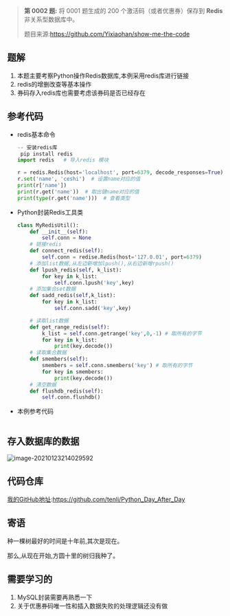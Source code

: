 > **第 0002 题:** 将 0001 题生成的 200 个激活码（或者优惠券）保存到 **Redis** 非关系型数据库中。
>
> 题目来源:https://github.com/Yixiaohan/show-me-the-code

## 题解

1. 本题主要考察Python操作Redis数据库,本例采用redis库进行链接
2. redis的增删改查等基本操作
3. 券码存入redis库也需要考虑该券码是否已经存在

## 参考代码

- redis基本命令

  ```python
  -- 安装redis库
   pip install redis
  import redis   # 导入redis 模块
  
  r = redis.Redis(host='localhost', port=6379, decode_responses=True)  
  r.set('name', 'ceshi')  # 设置name对应的值
  print(r['name'])
  print(r.get('name'))  # 取出键name对应的值
  print(type(r.get('name')))  # 查看类型
  ```

- Python封装Redis工具类

  ```python
  class MyRedisUtil():
      def __init__(self):
          self.conn = None
      # 链接redis
      def connect_redis(self):
          self.conn = redise.Redis(host='127.0.01', port=6379)
      # 添加list数据,从左边新增加lpush(),从右边新增rpush()
      def lpush_redis(self, k_list):
          for key in k_list:
              self.conn.lpush('key',key)
      # 添加集合set数据
      def sadd_redis(self,k_list):
          for key in k_list:
              self.conn.sadd('key',key)
  
      # 读取list数据
      def get_range_redis(self):
          k_list = self.conn.getrange('key',0,-1) # 取所有的字节
          for key in k_list:
              print(key.decode())
      # 读取集合数据
      def smembers(self):
          smembers = self.conn.smembers('key') # 取所有的字节
          for key in smembers:
              print(key.decode())
      # 清空数据
      def flushdb_redis(self):
          self.conn.flushdb()
  
  ```
  
- 本例参考代码

  ```python
  
  ```
  
  

## 存入数据库的数据

![image-20210123214029592](E:\markdown_pic\markdown-pic\typora_pic\image-20210123214029592.png)



## 代码仓库

[我的GitHub地址](https://github.com/tenli/Python_Day_After_Day):https://github.com/tenli/Python_Day_After_Day

## 寄语

种一棵树最好的时间是十年前,其次是现在。

那么,从现在开始,方圆十里的树归我种了。

## 需要学习的

1. MySQL封装需要再熟悉一下
2. 关于优惠券码唯一性和插入数据失败的处理逻辑还没有做